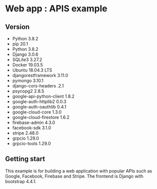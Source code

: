 # Web app : APIS example

## Version
- Python 3.8.2
- pip 20.1
- Python 3.8.2
- Django 3.0.6
- SQLite3 3.27.2
- Docker 19.03.5
- Ubuntu 18.04.3 LTS
- djangorestframework 3.11.0
- pymongo 3.10.1
- django-cors-headers  .2.1
- psycopg2 2.8.5
- google-api-python-client 1.8.2
- google-auth-httplib2 0.0.3
- google-auth-oauthlib 0.4.1
- google-cloud-core 1.3.0
- google-cloud-firestore 1.6.2
- firebase-admin 4.3.0
- facebook-sdk 3.1.0
- stripe 2.48.0
- grpcio 1.29.0
- grpcio-tools 1.29.0


## Getting start
This example is for building a web application with popular APIs such as Google, Facebook, Firebase and Stripe. The frontend is Django with bootstrap 4.4.1. 



